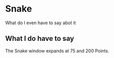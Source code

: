 # Snake
 
What do I even have to say abot it

## What I do have to say

The Snake window expands at 75 and 200 Points.
